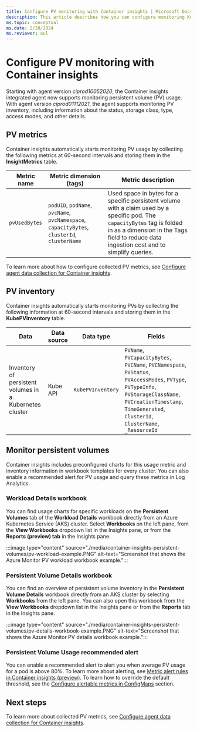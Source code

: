 ```yaml
---
title: Configure PV monitoring with Container insights | Microsoft Docs
description: This article describes how you can configure monitoring Kubernetes clusters with persistent volumes with Container insights.
ms.topic: conceptual
ms.date: 2/28/2024
ms.reviewer: aul
---
```


# Configure PV monitoring with Container insights

Starting with agent version *ciprod10052020*, the Container insights integrated agent now supports monitoring persistent volume (PV) usage. With agent version *ciprod01112021*, the agent supports monitoring PV inventory, including information about the status, storage class, type, access modes, and other details.

## PV metrics

Container insights automatically starts monitoring PV usage by collecting the following metrics at 60-second intervals and storing them in the **InsightMetrics** table.

| Metric name | Metric dimension (tags) | Metric description |
|-----|-----------|----------|
| `pvUsedBytes`| `podUID`, `podName`, `pvcName`, `pvcNamespace`, `capacityBytes`, `clusterId`, `clusterName`| Used space in bytes for a specific persistent volume with a claim used by a specific pod. The `capacityBytes` tag is folded in as a dimension in the Tags field to reduce data ingestion cost and to simplify queries.|

To learn more about how to configure collected PV metrics, see [Configure agent data collection for Container insights](./container-insights-data-collection-configmap.md).

## PV inventory

Container insights automatically starts monitoring PVs by collecting the following information at 60-second intervals and storing them in the **KubePVInventory** table.

|Data |Data source| Data type| Fields|
|-----|-----------|----------|-------|
|Inventory of persistent volumes in a Kubernetes cluster |Kube API |`KubePVInventory` |    `PVName`, `PVCapacityBytes`, `PVCName`, `PVCNamespace`, `PVStatus`, `PVAccessModes`, `PVType`, `PVTypeInfo`, `PVStorageClassName`, `PVCreationTimestamp`, `TimeGenerated`, `ClusterId`, `ClusterName`, `_ResourceId` |

## Monitor persistent volumes

Container insights includes preconfigured charts for this usage metric and inventory information in workbook templates for every cluster. You can also enable a recommended alert for PV usage and query these metrics in Log Analytics.

### Workload Details workbook

You can find usage charts for specific workloads on the **Persistent Volumes** tab of the **Workload Details** workbook directly from an Azure Kubernetes Service (AKS) cluster. Select **Workbooks** on the left pane, from the **View Workbooks** dropdown list in the Insights pane, or from the **Reports (preview) tab** in the Insights pane.

:::image type="content" source="./media/container-insights-persistent-volumes/pv-workload-example.PNG" alt-text="Screenshot that shows the Azure Monitor PV workload workbook example.":::

### Persistent Volume Details workbook

You can find an overview of persistent volume inventory in the **Persistent Volume Details** workbook directly from an AKS cluster by selecting **Workbooks** from the left pane. You can also open this workbook from the **View Workbooks** dropdown list in the Insights pane or from the **Reports** tab in the Insights pane.

:::image type="content" source="./media/container-insights-persistent-volumes/pv-details-workbook-example.PNG" alt-text="Screenshot that shows the Azure Monitor PV details workbook example.":::

### Persistent Volume Usage recommended alert
You can enable a recommended alert to alert you when average PV usage for a pod is above 80%. To learn more about alerting, see [Metric alert rules in Container insights (preview)](./container-insights-metric-alerts.md). To learn how to override the default threshold, see the [Configure alertable metrics in ConfigMaps](./container-insights-metric-alerts.md#configure-alertable-metrics-in-configmaps) section.

## Next steps

To learn more about collected PV metrics, see [Configure agent data collection for Container insights](./container-insights-data-collection-configmap.md).